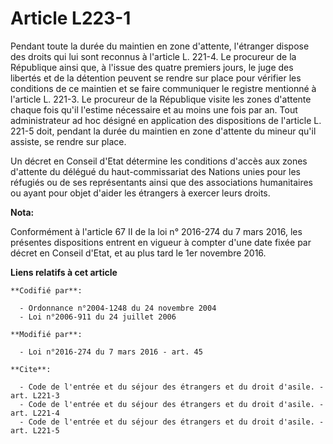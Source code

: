 # Article L223-1

Pendant toute la durée du maintien en zone d'attente, l'étranger dispose des droits qui lui sont reconnus à l'article L.
221-4. Le procureur de la République ainsi que, à l'issue des quatre premiers jours, le juge des libertés et de la détention
peuvent se rendre sur place pour vérifier les conditions de ce maintien et se faire communiquer le registre mentionné à
l'article L. 221-3. Le procureur de la République visite les zones d'attente chaque fois qu'il l'estime nécessaire et au
moins une fois par an. Tout administrateur ad hoc désigné en application des dispositions de l'article L. 221-5 doit, pendant
la durée du maintien en zone d'attente du mineur qu'il assiste, se rendre sur place. 

Un décret en Conseil d'Etat détermine les conditions d'accès aux zones d'attente du délégué du haut-commissariat des Nations
unies pour les réfugiés ou de ses représentants ainsi que des associations humanitaires ou ayant pour objet d'aider les
étrangers à exercer leurs droits.

**Nota:**

Conformément à l'article 67 II de la loi n° 2016-274 du 7 mars 2016, les présentes dispositions entrent en vigueur à compter
d'une date fixée par décret en Conseil d'Etat, et au plus tard le 1er novembre 2016.

**Liens relatifs à cet article**

	**Codifié par**:

	  - Ordonnance n°2004-1248 du 24 novembre 2004
	  - Loi n°2006-911 du 24 juillet 2006

	**Modifié par**:

	  - Loi n°2016-274 du 7 mars 2016 - art. 45

	**Cite**:

	  - Code de l'entrée et du séjour des étrangers et du droit d'asile. - art. L221-3
	  - Code de l'entrée et du séjour des étrangers et du droit d'asile. - art. L221-4
	  - Code de l'entrée et du séjour des étrangers et du droit d'asile. - art. L221-5
